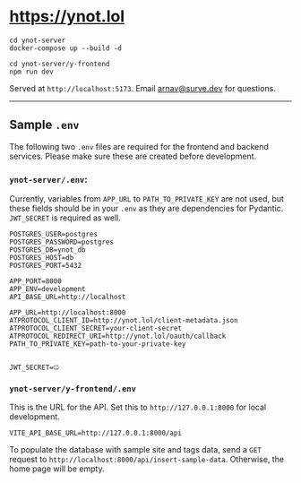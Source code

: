 # https://ynot.lol

```
cd ynot-server
docker-compose up --build -d

cd ynot-server/y-frontend
npm run dev
```

Served at `http://localhost:5173`. Email [arnav@surve.dev](mailto:arnav@surve.dev) for questions.

---

## Sample `.env`

The following two `.env` files are required for the frontend and backend services. Please make sure these are created before development.

### `ynot-server/.env`:

Currently, variables from `APP_URL` to `PATH_TO_PRIVATE_KEY` are not used, but these fields should be in your `.env` as they are dependencies for Pydantic. `JWT_SECRET` is required as well.

```
POSTGRES_USER=postgres
POSTGRES_PASSWORD=postgres
POSTGRES_DB=ynot_db
POSTGRES_HOST=db
POSTGRES_PORT=5432

APP_PORT=8000
APP_ENV=development
API_BASE_URL=http://localhost

APP_URL=http://localhost:8000
ATPROTOCOL_CLIENT_ID=http://ynot.lol/client-metadata.json
ATPROTOCOL_CLIENT_SECRET=your-client-secret
ATPROTOCOL_REDIRECT_URI=http://ynot.lol/oauth/callback
PATH_TO_PRIVATE_KEY=path-to-your-private-key


JWT_SECRET=🤐
```

### `ynot-server/y-frontend/.env`

This is the URL for the API. Set this to `http://127.0.0.1:8000` for local development.

```
VITE_API_BASE_URL=http://127.0.0.1:8000/api
```

To populate the database with sample site and tags data, send a `GET` request to `http://localhost:8000/api/insert-sample-data`. Otherwise, the home page will be empty.
